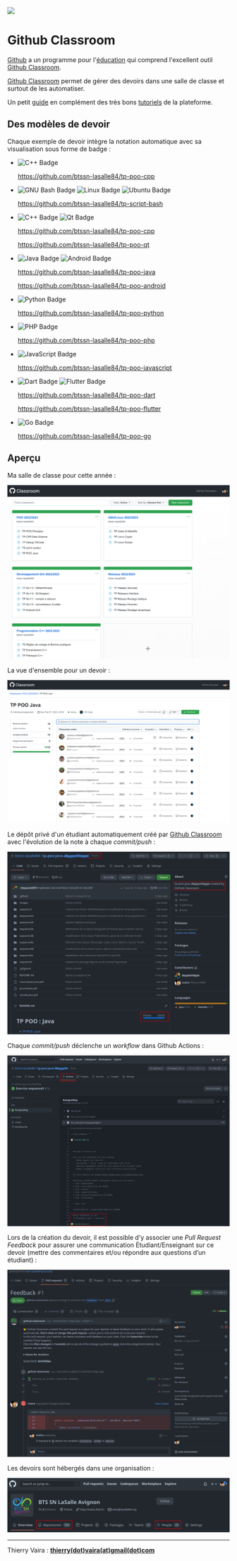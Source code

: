 ![](https://img.shields.io/badge/Github-Classroom-green.svg)

# Github Classroom

[Github](https://github.com/) a un programme pour l'[éducation](https://docs.github.com/fr/education) qui comprend l'excellent outil [Github Classroom](https://classroom.github.com/).

[Github Classroom](https://classroom.github.com/) permet de gérer des devoirs dans une salle de classe et surtout de les automatiser.

Un petit [guide](https://btssn-lasalle84.github.io/guides-developpement-logiciel/guide-classroom.html) en complément des très bons [tutoriels](https://docs.github.com/fr/education/manage-coursework-with-github-classroom/get-started-with-github-classroom/basics-of-setting-up-github-classroom) de la plateforme.

## Des modèles de devoir

Chaque exemple de devoir intègre la notation automatique avec sa visualisation sous forme de badge :

- ![C++ Badge](https://img.shields.io/badge/C%2B%2B-00599C?logo=cplusplus&logoColor=fff&style=plastic)

    https://github.com/btssn-lasalle84/tp-poo-cpp

- ![GNU Bash Badge](https://img.shields.io/badge/GNU%20Bash-4EAA25?logo=gnubash&logoColor=fff&style=plastic) ![Linux Badge](https://img.shields.io/badge/Linux-FCC624?logo=linux&logoColor=000&style=plastic) ![Ubuntu Badge](https://img.shields.io/badge/Ubuntu-E95420?logo=ubuntu&logoColor=fff&style=plastic)

    https://github.com/btssn-lasalle84/tp-script-bash

- ![C++ Badge](https://img.shields.io/badge/C%2B%2B-00599C?logo=cplusplus&logoColor=fff&style=plastic) ![Qt Badge](https://img.shields.io/badge/Qt-41CD52?logo=qt&logoColor=fff&style=plastic)

    https://github.com/btssn-lasalle84/tp-poo-cpp

    https://github.com/btssn-lasalle84/tp-poo-qt

- ![Java Badge](https://img.shields.io/badge/Java-ED8B00?style=for-the-badge&logo=java&logoColor=white&style=plastic) ![Android Badge](https://img.shields.io/badge/Android-3DDC84?logo=android&logoColor=fff&style=plastic)

    https://github.com/btssn-lasalle84/tp-poo-java

    https://github.com/btssn-lasalle84/tp-poo-android


- ![Python Badge](https://img.shields.io/badge/Python-3776AB?logo=python&logoColor=fff&style=plastic)

    https://github.com/btssn-lasalle84/tp-poo-python

- ![PHP Badge](https://img.shields.io/badge/PHP-777BB4?logo=php&logoColor=fff&style=plastic)

    https://github.com/btssn-lasalle84/tp-poo-php

- ![JavaScript Badge](https://img.shields.io/badge/JavaScript-F7DF1E?logo=javascript&logoColor=000&style=plastic)

    https://github.com/btssn-lasalle84/tp-poo-javascript

- ![Dart Badge](https://img.shields.io/badge/Dart-0175C2?logo=dart&logoColor=fff&style=plastic) ![Flutter Badge](https://img.shields.io/badge/Flutter-02569B?logo=flutter&logoColor=fff&style=plastic)

    https://github.com/btssn-lasalle84/tp-poo-dart

    https://github.com/btssn-lasalle84/tp-poo-flutter

- ![Go Badge](https://img.shields.io/badge/Go-ED8B00?style=for-the-badge&logo=go&logoColor=white&style=plastic)

    https://github.com/btssn-lasalle84/tp-poo-go

## Aperçu

Ma salle de classe pour cette année :

![](images/screenshot-classroom.png)

La vue d'ensemble pour un devoir :

![](images/screenshot-assignment.png)

Le dépôt privé d'un étudiant automatiquement créé par [Github Classroom](https://classroom.github.com/) avec l'évolution de la note à chaque _commit/push_ :

![](images/screenshot-github.png)

Chaque _commit/push_ déclenche un _workflow_ dans Github Actions :

![](images/screenshot-autograding.png)

Lors de la création du devoir, il est possible d’y associer une _Pull Request_ _Feedback_ pour assurer une communication Étudiant/Enseignant sur ce devoir (mettre des commentaires et/ou répondre aux questions d’un étudiant) :

![](images/screenshot-feedback.png)

Les devoirs sont hébergés dans une organisation :

![](images/screenshot-organisation.png)

---
Thierry Vaira : **[thierry(dot)vaira(at)gmail(dot)com](mailto:thierry.vaira@gmail.com)**
